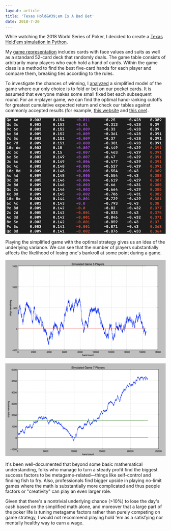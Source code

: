 ```yaml
---
layout: article
title: 'Texas Hold&#39;em Is A Bad Bet'
date: 2018-7-20
---
```


While watching the 2018 World Series of Poker, I decided to create a <a href="https://github.com/trattner/poker-sim" target="_blank">Texas Hold'em simulation in Python</a>.

My <a href="https://github.com/trattner/poker-sim/blob/master/hold-em.py" target="_blank">game representation</a> includes cards with face values and suits as well as a standard 52-card deck that randomly deals. The game table consists of arbitrarily many players who each hold a hand of cards. Within the game class is a method to find the best five-card hands for each player and compare them, breaking ties according to the rules.

To investigate the chances of winning, I <a href="https://github.com/trattner/poker-sim/blob/master/analyze2.py" target="_blank">analyzed</a> a simplified model of the game where our only choice is to fold or bet on our pocket cards. It is assumed that everyone makes some small fixed bet each subsequent round. For an n-player game, we can find the optimal hand-ranking cutoffs for greatest cumulative expected return and check our tables against commonly accepted results (for example, <a href="https://www.tightpoker.com/poker_hands.html" target="_blank">this website</a> and <a href="https://wizardofodds.com/games/texas-hold-em/" target="_blank">this one</a>).

![middle hands][table3]

Playing the simplified game with the optimal strategy gives us an idea of the underlying variance. We can see that the number of players substantially affects the likelihood of losing one's bankroll at some point during a game.

![simulated returns with optimal play among 5 players][n5]

![simulated returns for 7][n7]

It's been well-documented that beyond some basic mathematical understanding, folks who manage to turn a steady profit find the biggest success factors to be metagame-related&mdash;things like self-control and finding fish to fry. Also, professionals find bigger upside in playing no-limit games where the math is substantially more complicated and thus people factors or "creativity" can play an even larger role.

Given that there's a nontrivial underlying chance (>10%) to lose the day's cash based on the simplified math alone, and moreover that a large part of the poker life is tuning metagame factors rather than purely competing on game strategy, I would not recommend playing hold 'em as a satisfying nor mentally healthy way to earn a wage.


<!--For 5 players, bust 0.7078 (0.0705348140991) and cashout 0.2574 (0.0700088565826).
For 6 players, bust 0.2666 (0.0668164650367) and cashout 0.7314 (0.0670077607446).
For 7 players, bust 0.1692 (0.0573703756306) and cashout 0.8308 (0.0573703756306).
For 8 players, bust 0.1588 (0.053726715887) and cashout 0.8412 (0.053726715887)-->

[table1]: /img/poker-sim/ranking-top.png#L
[table2]: /img/poker-sim/ranking-bottom.png#L
[table3]: /img/poker-sim/ranking-middle.png#L
[n5]: /img/poker-sim/5-bust.png#L
[n6]: /img/poker-sim/6-bust.png#L
[n7]: /img/poker-sim/7-bust.png#L
[n8]: /img/poker-sim/8-win.png#L
